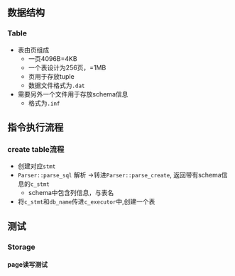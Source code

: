 ## 数据结构

### Table

- 表由页组成
    - 一页4096B=4KB
    - 一个表设计为256页，=1MB
    - 页用于存放tuple
    - 数据文件格式为`.dat`
- 需要另外一个文件用于存放schema信息
    - 格式为`.inf`

## 指令执行流程

### create table流程

- 创建对应`stmt`
- `Parser::parse_sql`  解析 ->转进`Parser::parse_create`, 返回带有schema信息的`c_stmt`
    - schema中包含列信息，与表名
- 将`c_stmt`和`db_name`传进`c_executor`中,创建一个表

## 测试

### Storage

#### page读写测试

